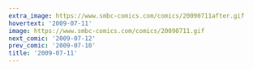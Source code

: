 ```yaml
---
extra_image: https://www.smbc-comics.com/comics/20090711after.gif
hovertext: '2009-07-11'
image: https://www.smbc-comics.com/comics/20090711.gif
next_comic: '2009-07-12'
prev_comic: '2009-07-10'
title: '2009-07-11'
---
```


